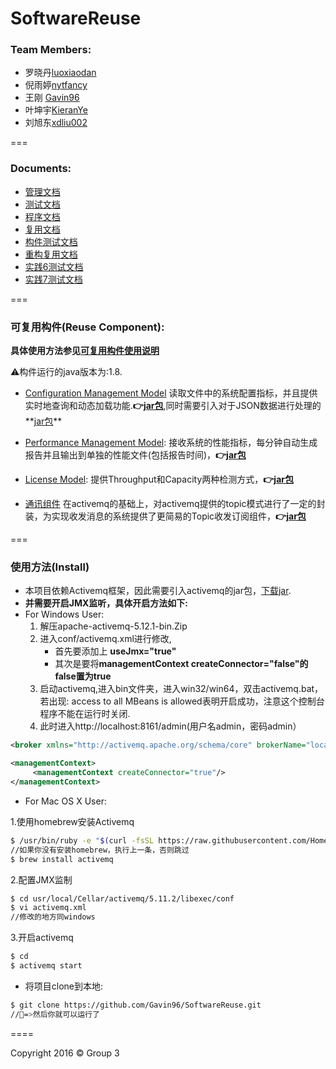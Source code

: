 # SoftwareReuse

### Team Members:

- 罗晓丹[luoxiaodan](https://github.com/luoxiaodan)
- 倪雨婷[nytfancy](https://github.com/nytfancy)
- 王刚 [Gavin96](https://github.com/Gavin96)
- 叶坤宇[KieranYe](https://github.com/KieranYe)
- 刘旭东[xdliu002](https://github.com/xdliu002)

===

### Documents:

- [管理文档](https://github.com/Gavin96/SoftwareReuse/blob/master/Document/%E7%AE%A1%E7%90%86%E6%96%87%E6%A1%A3.pdf)
- [测试文档](https://github.com/Gavin96/SoftwareReuse/blob/master/Document/%E6%B5%8B%E8%AF%95%E6%96%87%E6%A1%A3.pdf)
- [程序文档](https://github.com/Gavin96/SoftwareReuse/blob/master/Document/%E7%A8%8B%E5%BA%8F%E6%96%87%E6%A1%A3.pdf)
- [复用文档](https://github.com/Gavin96/SoftwareReuse/blob/master/Document%2F%E5%A4%8D%E7%94%A8%E6%96%87%E6%A1%A3.pdf)
- [构件测试文档](https://github.com/Gavin96/SoftwareReuse/blob/master/Document%2F%E6%9E%84%E4%BB%B6%E6%B5%8B%E8%AF%95%E6%96%87%E6%A1%A3.pdf)
- [重构复用文档](https://github.com/Gavin96/SoftwareReuse/tree/master/Document/%E9%87%8D%E6%9E%84%E7%A8%8B%E5%BA%8F%E6%96%87%E6%A1%A3)
- [实践6测试文档](https://github.com/Gavin96/SoftwareReuse/blob/master/Document%2F%E5%AE%9E%E8%B7%B506%E6%B5%8B%E8%AF%95%E6%96%87%E6%A1%A3.pdf)
- [实践7测试文档](https://github.com/Gavin96/SoftwareReuse/blob/master/Document%2F%E5%AE%9E%E8%B7%B57%E6%B5%8B%E8%AF%95%E6%96%87%E6%A1%A3.pdf)

===

### 可复用构件(Reuse Component):

**具体使用方法参见[可复用构件使用说明](https://github.com/Gavin96/SoftwareReuse/blob/master/%E5%A4%8D%E7%94%A8%E6%9E%84%E4%BB%B6/%E5%8F%AF%E5%A4%8D%E7%94%A8%E6%9E%84%E4%BB%B6%E5%8F%8A%E5%85%B6%E4%BD%BF%E7%94%A8%E8%AF%B4%E6%98%8E.md)**

⚠️构件运行的java版本为:1.8.

- [Configuration Management Model](https://github.com/Gavin96/SoftwareReuse/blob/master/%E5%A4%8D%E7%94%A8%E6%9E%84%E4%BB%B6%2FConfigurationManager%2Fsrc%2FConfiguration%2FConfiguration.java)
读取文件中的系统配置指标，并且提供实时地查询和动态加载功能.**👉[jar包](https://github.com/Gavin96/SoftwareReuse/blob/master/Jar%2FCM%2FConfiguration.jar?raw=true)**,同时需要引入对于JSON数据进行处理的**[jar包](https://github.com/Gavin96/SoftwareReuse/tree/master/Jar/CM/JSON)**


- [Performance Management Model](https://github.com/Gavin96/SoftwareReuse/blob/master/%E5%A4%8D%E7%94%A8%E6%9E%84%E4%BB%B6%2FPerformanceManager%2Fsrc%2Fcom%2FHaroldLIU%2FPerformanceManager.java):
接收系统的性能指标，每分钟自动生成报告并且输出到单独的性能文件(包括报告时间)，**👉[jar包](https://github.com/Gavin96/SoftwareReuse/blob/master/Jar%2FPM%2FPerformanceManager.jar?raw=true)**

- [License Model](https://github.com/Gavin96/SoftwareReuse/blob/master/%E5%A4%8D%E7%94%A8%E6%9E%84%E4%BB%B6%2FLicenseManager%2Fsrc%2Fcom%2FHaroldLIU%2FLicenseManager.java):
提供Throughput和Capacity两种检测方式，**👉[jar包](https://github.com/Gavin96/SoftwareReuse/blob/master/Jar%2FLicense%2FLicenseManager.jar?raw=true)**

- [通讯组件](https://github.com/Gavin96/SoftwareReuse/blob/master/%E5%A4%8D%E7%94%A8%E6%9E%84%E4%BB%B6%2FTopic%2Fcom%2FTopicLuo%2FMySubscriber.java)
在activemq的基础上，对activemq提供的topic模式进行了一定的封装，为实现收发消息的系统提供了更简易的Topic收发订阅组件，**👉[jar包](https://github.com/Gavin96/SoftwareReuse/blob/master/Jar%2FTopic.jar?raw=true)**

===


### 使用方法(Install)
- 本项目依赖Activemq框架，因此需要引入activemq的jar包，[下载jar](http://www.apache.org/dyn/closer.cgi?path=/activemq/5.13.2/apache-activemq-5.13.2-bin.zip).
- **并需要开启JMX监听，具体开启方法如下:**
- For Windows User:
  1. 解压apache-activemq-5.12.1-bin.Zip
  2. 进入conf/activemq.xml进行修改,
      - 首先要添加上 **useJmx="true"**
      - 其次是要将**managementContext createConnector="false"的false置为true**
  3. 启动activemq,进入bin文件夹，进入win32/win64，双击activemq.bat，若出现: access to all MBeans is allowed表明开启成功，注意这个控制台程序不能在运行时关闭.
  4. 此时进入http://localhost:8161/admin(用户名admin，密码admin）
```xml
<broker xmlns="http://activemq.apache.org/schema/core" brokerName="localhost" useJmx="true" dataDirectory="${activemq.data}">

<managementContext>
     <managementContext createConnector="true"/>
</managementContext>

```
- For Mac OS X User:
 
1.使用homebrew安装Activemq
  
```bash
$ /usr/bin/ruby -e "$(curl -fsSL https://raw.githubusercontent.com/Homebrew/install/master/install)" 
//如果你没有安装homebrew，执行上一条，否则跳过
$ brew install activemq
```
  2.配置JMX监制
```bash
$ cd usr/local/Cellar/activemq/5.11.2/libexec/conf
$ vi activemq.xml
//修改的地方同windows
```
  3.开启activemq
```bash
$ cd 
$ activemq start 
```

- 将项目clone到本地:
```bash 
$ git clone https://github.com/Gavin96/SoftwareReuse.git
//🍺=>然后你就可以运行了
```

====

Copyright 2016 &copy;  Group 3
